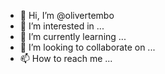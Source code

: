 - 👋 Hi, I’m @olivertembo
- 👀 I’m interested in ...
- 🌱 I’m currently learning ...
- 💞️ I’m looking to collaborate on ...
- 📫 How to reach me ...

<!---
olivertembo/olivertembo is a ✨ special ✨ repository because its `README.md` (this file) appears on your GitHub profile.
You can click the Preview link to take a look at your changes.
--->
